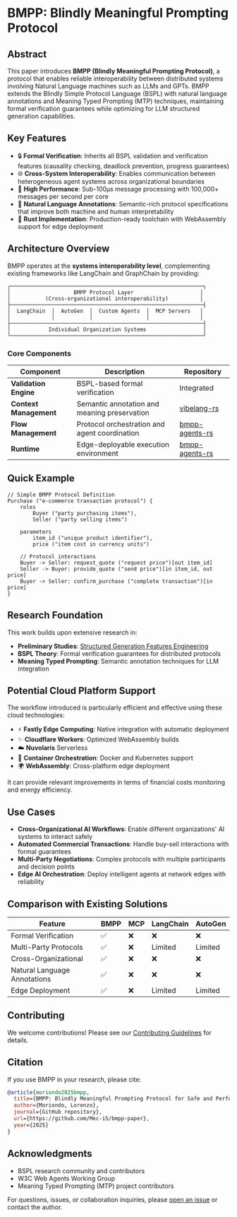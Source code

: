 # BMPP: Blindly Meaningful Prompting Protocol

## Abstract

This paper introduces **BMPP (Blindly Meaningful Prompting Protocol)**, a protocol that enables reliable interoperability between distributed systems involving Natural Language machines such as LLMs and GPTs. BMPP extends the Blindly Simple Protocol Language (BSPL) with natural language annotations and Meaning Typed Prompting (MTP) techniques, maintaining formal verification guarantees while optimizing for LLM structured generation capabilities.

## Key Features

- 🔒 **Formal Verification**: Inherits all BSPL validation and verification features (causality checking, deadlock prevention, progress guarantees)
- 🌐 **Cross-System Interoperability**: Enables communication between heterogeneous agent systems across organizational boundaries
- 🚀 **High Performance**: Sub-100μs message processing with 100,000+ messages per second per core
- 📝 **Natural Language Annotations**: Semantic-rich protocol specifications that improve both machine and human interpretability
- 🦀 **Rust Implementation**: Production-ready toolchain with WebAssembly support for edge deployment

## Architecture Overview

BMPP operates at the **systems interoperability level**, complementing existing frameworks like LangChain and GraphChain by providing:

```
┌─────────────────────────────────────────────────────────────┐
│                    BMPP Protocol Layer                     │
│           (Cross-organizational interoperability)          │
├─────────────────────────────────────────────────────────────┤
│  LangChain  │  AutoGen  │  Custom Agents  │  MCP Servers   │
│             │           │                 │                │
├─────────────────────────────────────────────────────────────┤
│            Individual Organization Systems                  │
└─────────────────────────────────────────────────────────────┘
```

### Core Components

| Component | Description | Repository |
|-----------|-------------|------------|
| **Validation Engine** | BSPL-based formal verification | Integrated |
| **Context Management** | Semantic annotation and meaning preservation | [vibelang-rs](https://github.com/Mec-iS/vibelang-rs) |
| **Flow Management** | Protocol orchestration and agent coordination | [bmpp-agents-rs](https://github.com/Mec-iS/bmpp-agents-rs) |
| **Runtime** | Edge-deployable execution environment | [bmpp-agents-rs](https://github.com/Mec-iS/bmpp-agents-rs) |


## Quick Example

```
// Simple BMPP Protocol Definition
Purchase ("e-commerce transaction protocol") {
    roles
        Buyer ("party purchasing items"),
        Seller ("party selling items")
    
    parameters
        item_id ("unique product identifier"),
        price ("item cost in currency units")
    
    // Protocol interactions
    Buyer -> Seller: request_quote ("request price")[out item_id]
    Seller -> Buyer: provide_quote ("send price")[in item_id, out price]
    Buyer -> Seller: confirm_purchase ("complete transaction")[in price]
}
```

## Research Foundation

This work builds upon extensive research in:

- **Preliminary Studies**: [Structured Generation Features Engineering](https://github.com/Mec-iS/w3c-agents-features)
- **BSPL Theory**: Formal verification guarantees for distributed protocols
- **Meaning Typed Prompting**: Semantic annotation techniques for LLM integration

## Potential Cloud Platform Support
The workflow introduced is particularly efficient and effective using these cloud technologies:

- ⚡ **Fastly Edge Computing**: Native integration with automatic deployment
- ✨ **Cloudflare Workers**: Optimized WebAssembly builds
- ☁️ **Nuvolaris** Serverless
- 🐳 **Container Orchestration**: Docker and Kubernetes support
- 🌍 **WebAssembly**: Cross-platform edge deployment

It can provide relevant improvements in terms of financial costs monitoring and energy efficiency.

## Use Cases

- **Cross-Organizational AI Workflows**: Enable different organizations' AI systems to interact safely
- **Automated Commercial Transactions**: Handle buy-sell interactions with formal guarantees
- **Multi-Party Negotiations**: Complex protocols with multiple participants and decision points
- **Edge AI Orchestration**: Deploy intelligent agents at network edges with reliability

## Comparison with Existing Solutions

| Feature | BMPP | MCP | LangChain | AutoGen |
|---------|------|-----|-----------|---------|
| Formal Verification | ✅ | ❌ | ❌ | ❌ |
| Multi-Party Protocols | ✅ | ❌ | Limited | Limited |
| Cross-Organizational | ✅ | ❌ | ❌ | ❌ |
| Natural Language Annotations | ✅ | ❌ | ❌ | ❌ |
| Edge Deployment | ✅ | ❌ | Limited | Limited |

## Contributing

We welcome contributions! Please see our [Contributing Guidelines](CONTRIBUTING.md) for details.

## Citation

If you use BMPP in your research, please cite:

```bibtex
@article{moriondo2025bmpp,
  title={BMPP: Blindly Meaningful Prompting Protocol for Safe and Performant Data Exchange Between Distributed Systems and LLMs},
  author={Moriondo, Lorenzo},
  journal={GitHub repository},
  url={https://github.com/Mec-iS/bmpp-paper},
  year={2025}
}
```

## Acknowledgments

- BSPL research community and contributors
- W3C Web Agents Working Group
- Meaning Typed Prompting (MTP) project contributors

For questions, issues, or collaboration inquiries, please [open an issue](https://github.com/Mec-iS/bmpp-paper/issues) or contact the author.
